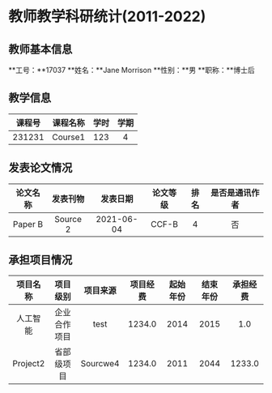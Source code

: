 # 教师教学科研统计(2011-2022)
## 教师基本信息
**工号：**17037
**姓名：**Jane Morrison
**性别：**男
**职称：**博士后
## 教学信息
|课程号|课程名称|学时|学期|
|:---:|:---:|:---:|:---:|
|231231|Course1|123|4|
## 发表论文情况
|论文名称|发表刊物|发表日期|论文等级|排名|是否是通讯作者|
|:---:|:---:|:---:|:---:|:---:|:---:|
|Paper B|Source 2|2021-06-04|CCF-B|4|否|
## 承担项目情况
|项目名称|项目级别|项目来源|项目经费|起始年份|结束年份|承担经费|
|:---:|:---:|:---:|:---:|:---:|:---:|:---:|
|人工智能|企业合作项目|test|1234.0|2014|2015|1.0|
|Project2|省部级项目|Sourcwe4|1234.0|2011|2044|1233.0|
